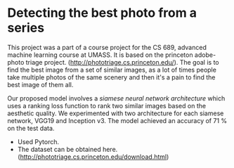 # Detecting the best photo from a series

This project was a part of a course project for the CS 689, advanced machine learning course at UMASS. It is based on the princeton adobe-photo triage project. (http://phototriage.cs.princeton.edu/). 
The goal is to find the best image from a set of similar images, as a lot of times people take multiple photos of the same scenery and then it's a pain to find the best image of them all. 

Our proposed model involves a *siamese neural network architecture* which uses a ranking loss function to rank two similar images based on the aesthetic quality. We experimented with two architecture for each siamese network, VGG19 and Inception v3. The model achieved an accuracy of 71 % on the test data. 

 + Used Pytorch.
 + The dataset can be obtained here. (http://phototriage.cs.princeton.edu/download.html)
